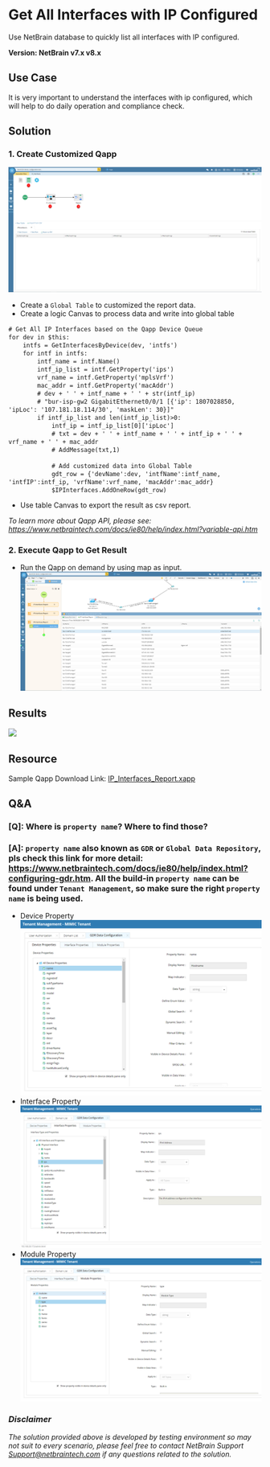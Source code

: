 # Get All Interfaces with IP Configured
Use NetBrain database to quickly list all interfaces with IP configured.

**Version: NetBrain v7.x v8.x**

## Use Case

It is very important to understand the interfaces with ip configured, which will help to do daily operation and compliance check.

## Solution

### 1. Create Customized Qapp

![](images/qapp_flow.png)
* Create a `Global Table` to customized the report data.
* Create a logic Canvas to process data and write into global table

```
# Get All IP Interfaces based on the Qapp Device Queue
for dev in $this:
    intfs = GetInterfacesByDevice(dev, 'intfs')
    for intf in intfs:
        intf_name = intf.Name()
        intf_ip_list = intf.GetProperty('ips')
        vrf_name = intf.GetProperty('mplsVrf')
        mac_addr = intf.GetProperty('macAddr')
        # dev + ' ' + intf_name + ' ' + str(intf_ip)
        # "bur-isp-gw2 GigabitEthernet0/0/1 [{'ip': 1807028850, 'ipLoc': '107.181.18.114/30', 'maskLen': 30}]"
        if intf_ip_list and len(intf_ip_list)>0:
            intf_ip = intf_ip_list[0]['ipLoc']
            # txt = dev + ' ' + intf_name + ' ' + intf_ip + ' ' + vrf_name + ' ' + mac_addr
            # AddMessage(txt,1)
            
            # Add customized data into Global Table
            gdt_row = {'devName':dev, 'intfName':intf_name, 'intfIP':intf_ip, 'vrfName':vrf_name, 'macAddr':mac_addr}
            $IPInterfaces.AddOneRow(gdt_row)
```
* Use table Canvas to export the result as csv report.

*To learn more about Qapp API, please see: https://www.netbraintech.com/docs/ie80/help/index.html?variable-api.htm*

### 2. Execute Qapp to Get Result

* Run the Qapp on demand by using map as input.
![](images/qapp_on_map.png)

## Results
![](images/ip_intf_report.gif)


## Resource
Sample Qapp Download Link: [IP_Interfaces_Report.xapp](resources/IP_Interfaces_Report.xapp)

## Q&A
### [Q]: Where is `property name`? Where to find those?
### [A]: `property name` also known as `GDR` or `Global Data Repository`, pls check this link for more detail: https://www.netbraintech.com/docs/ie80/help/index.html?configuring-gdr.htm. All the build-in `property name` can be found under `Tenant Management`, so make sure the right `property name` is being used.
* Device Property
![](images/device_gdr.png)
* Interface Property
![](images/intf_gdr.png)
* Module Property
![](images/module_grd.png)

### *Disclaimer*
*The solution provided above is developed by testing environment so may not suit to every scenario, please feel free to contact NetBrain Support <Support@netbraintech.com> if any questions related to the solution.* 

